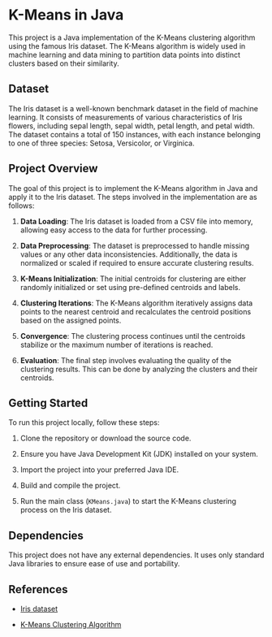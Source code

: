 # K-Means in Java

This project is a Java implementation of the K-Means clustering algorithm using the famous Iris dataset. The K-Means algorithm is widely used in machine learning and data mining to partition data points into distinct clusters based on their similarity.

## Dataset

The Iris dataset is a well-known benchmark dataset in the field of machine learning. It consists of measurements of various characteristics of Iris flowers, including sepal length, sepal width, petal length, and petal width. The dataset contains a total of 150 instances, with each instance belonging to one of three species: Setosa, Versicolor, or Virginica.

## Project Overview

The goal of this project is to implement the K-Means algorithm in Java and apply it to the Iris dataset. The steps involved in the implementation are as follows:

1. **Data Loading**: The Iris dataset is loaded from a CSV file into memory, allowing easy access to the data for further processing.

2. **Data Preprocessing**: The dataset is preprocessed to handle missing values or any other data inconsistencies. Additionally, the data is normalized or scaled if required to ensure accurate clustering results.

3. **K-Means Initialization**: The initial centroids for clustering are either randomly initialized or set using pre-defined centroids and labels.

4. **Clustering Iterations**: The K-Means algorithm iteratively assigns data points to the nearest centroid and recalculates the centroid positions based on the assigned points.

5. **Convergence**: The clustering process continues until the centroids stabilize or the maximum number of iterations is reached.

6. **Evaluation**: The final step involves evaluating the quality of the clustering results. This can be done by analyzing the clusters and their centroids.

## Getting Started

To run this project locally, follow these steps:

1. Clone the repository or download the source code.

2. Ensure you have Java Development Kit (JDK) installed on your system.

3. Import the project into your preferred Java IDE.

4. Build and compile the project.

5. Run the main class (`KMeans.java`) to start the K-Means clustering process on the Iris dataset.

## Dependencies

This project does not have any external dependencies. It uses only standard Java libraries to ensure ease of use and portability.

## References

- [Iris dataset](https://archive.ics.uci.edu/ml/datasets/iris)

- [K-Means Clustering Algorithm](https://en.wikipedia.org/wiki/K-means_clustering)
